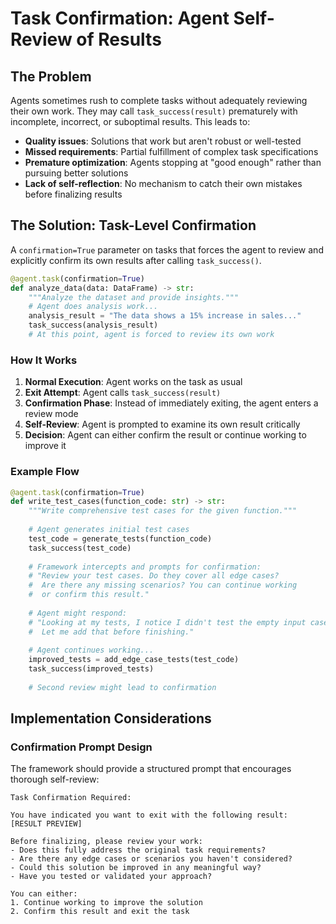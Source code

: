 # Task Confirmation: Agent Self-Review of Results

## The Problem

Agents sometimes rush to complete tasks without adequately reviewing their own work. They may call `task_success(result)` prematurely with incomplete, incorrect, or suboptimal results. This leads to:

- **Quality issues**: Solutions that work but aren't robust or well-tested
- **Missed requirements**: Partial fulfillment of complex task specifications  
- **Premature optimization**: Agents stopping at "good enough" rather than pursuing better solutions
- **Lack of self-reflection**: No mechanism to catch their own mistakes before finalizing results

## The Solution: Task-Level Confirmation

A `confirmation=True` parameter on tasks that forces the agent to review and explicitly confirm its own results after calling `task_success()`.

```python
@agent.task(confirmation=True)
def analyze_data(data: DataFrame) -> str:
    """Analyze the dataset and provide insights."""
    # Agent does analysis work...
    analysis_result = "The data shows a 15% increase in sales..."
    task_success(analysis_result)
    # At this point, agent is forced to review its own work
```

### How It Works

1. **Normal Execution**: Agent works on the task as usual
2. **Exit Attempt**: Agent calls `task_success(result)` 
3. **Confirmation Phase**: Instead of immediately exiting, the agent enters a review mode
4. **Self-Review**: Agent is prompted to examine its own result critically
5. **Decision**: Agent can either confirm the result or continue working to improve it

### Example Flow

```python
@agent.task(confirmation=True)
def write_test_cases(function_code: str) -> str:
    """Write comprehensive test cases for the given function."""
    
    # Agent generates initial test cases
    test_code = generate_tests(function_code)
    task_success(test_code)
    
    # Framework intercepts and prompts for confirmation:
    # "Review your test cases. Do they cover all edge cases? 
    #  Are there any missing scenarios? You can continue working 
    #  or confirm this result."
    
    # Agent might respond:
    # "Looking at my tests, I notice I didn't test the empty input case.
    #  Let me add that before finishing."
    
    # Agent continues working...
    improved_tests = add_edge_case_tests(test_code)
    task_success(improved_tests)
    
    # Second review might lead to confirmation
```

## Implementation Considerations

### Confirmation Prompt Design

The framework should provide a structured prompt that encourages thorough self-review:

```
Task Confirmation Required:

You have indicated you want to exit with the following result:
[RESULT PREVIEW]

Before finalizing, please review your work:
- Does this fully address the original task requirements?
- Are there any edge cases or scenarios you haven't considered?
- Could this solution be improved in any meaningful way?
- Have you tested or validated your approach?

You can either:
1. Continue working to improve the solution
2. Confirm this result and exit the task
```
